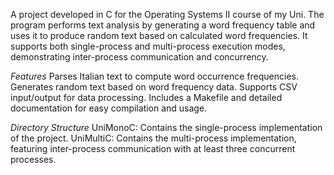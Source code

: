 A project developed in C for the Operating Systems II course of my Uni. The program performs text analysis by generating a word frequency table and uses it to produce random text based on calculated word frequencies. It supports both single-process and multi-process execution modes, demonstrating inter-process communication and concurrency.

_Features_
Parses Italian text to compute word occurrence frequencies.
Generates random text based on word frequency data.
Supports CSV input/output for data processing.
Includes a Makefile and detailed documentation for easy compilation and usage.

_Directory Structure_
UniMonoC: Contains the single-process implementation of the project.
UniMultiC: Contains the multi-process implementation, featuring inter-process communication with at least three concurrent processes.
